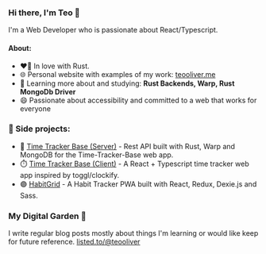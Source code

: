 ### Hi there, I'm Teo 👋
I'm a Web Developer who is passionate about React/Typescript.

#### About:
- ❤️‍🔥 In love with Rust.
- 🌐 Personal website with examples of my work: <a href="https://teooliver.me/">teooliver.me</a>
- 🌱 Learning more about and studying: **Rust Backends, Warp, Rust MongoDb Driver**
- 😄 Passionate about accessibility and committed to a web that works for everyone

### 🚀 Side projects:
- 🦀 [Time Tracker Base (Server)](https://github.com/teooliver/ttb-server) - Rest API built with Rust, Warp and MongoDB for the Time-Tracker-Base web app.
- ⏱️ [Time Tracker Base (Client)](https://github.com/teooliver/time-tracker-base-v2) - A React + Typescript time tracker web app inspired by toggl/clockify.
- 🟣 [HabitGrid](https://habitgrid.xyz) - A Habit Tracker PWA built with React, Redux, Dexie.js and Sass.

### My Digital Garden 🌱
I write regular blog posts mostly about things I'm learning or would like keep for future reference.
<a href="https://listed.to/@teooliver">listed.to/@teooliver</a>

<!--
**teooliver/teooliver** is a ✨ _special_ ✨ repository because its `README.md` (this file) appears on your GitHub profile.

Here are some ideas to get you started:

- 🔭 I’m currently working on ...
- 🌱 I’m currently learning ...
- 👯 I’m looking to collaborate on ...
- 🤔 I’m looking for help with ...
- 💬 Ask me about ...
- 📫 How to reach me: ...
- 😄 Pronouns: ...
- ⚡ Fun fact: ...
-->
